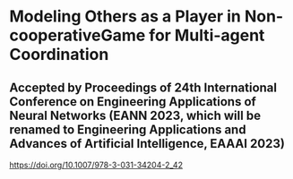 # Modeling Others as a Player in Non-cooperativeGame for Multi-agent Coordination
## Accepted by Proceedings of 24th International Conference on Engineering Applications of Neural Networks (EANN 2023, which will be renamed to Engineering Applications and Advances of Artificial Intelligence, EAAAI 2023)
https://doi.org/10.1007/978-3-031-34204-2_42
